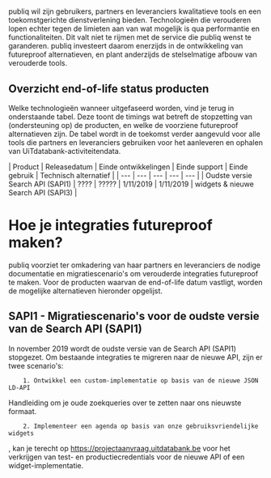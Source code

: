 ---
---

# 

publiq wil zijn gebruikers, partners en leveranciers kwalitatieve tools en een toekomstgerichte dienstverlening bieden. Technologieën die verouderen lopen echter tegen de limieten aan van wat mogelijk is qua performantie en functionaliteiten. Dit valt niet te rijmen met de service die publiq wenst te garanderen. publiq investeert daarom enerzijds in de ontwikkeling van futureproof alternatieven, en plant anderzijds de stelselmatige afbouw van verouderde tools. 

## Overzicht end-of-life status producten

Welke technologieën wanneer uitgefaseerd worden, vind je terug in onderstaande tabel. Deze toont de timings wat betreft de stopzetting van (ondersteuning op) de producten, en welke de voorziene futureproof alternatieven zijn. De tabel wordt in de toekomst verder aangevuld voor alle tools die partners en leveranciers gebruiken voor het aanleveren en ophalen van UiTdatabank-activiteitendata. 

| Product | Releasedatum | Einde ontwikkelingen | Einde support | Einde gebruik | Technisch alternatief | 
| --- | --- | --- | --- | --- |
| Oudste versie Search API (SAPI1) | ???? | ????? | 1/11/2019 | 1/11/2019 | widgets & nieuwe Search API (SAPI3) |

# Hoe je integraties futureproof maken?

publiq voorziet ter omkadering van haar partners en leveranciers de nodige documentatie en migratiescenario's om verouderde integraties futureproof te maken. Voor de producten waarvan de end-of-life datum vastligt, worden de mogelijke alternatieven hieronder opgelijst. 

## SAPI1 - Migratiescenario's voor de oudste versie van de Search API (SAPI1) 

In november 2019 wordt de oudste versie van de Search API (SAPI1) stopgezet. Om bestaande integraties te migreren naar de nieuwe API, zijn er twee scenario's:

        1. Ontwikkel een custom-implementatie op basis van de nieuwe JSON LD-API


Handleiding om je oude zoekqueries over te zetten  naar ons nieuwste formaat.

        2. Implementeer een agenda op basis van onze gebruiksvriendelijke widgets


, kan je terecht op https://projectaanvraag.uitdatabank.be voor het verkrijgen van test- en productiecredentials voor de nieuwe API of een widget-implementatie. 



